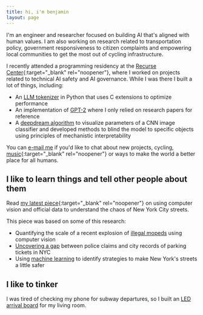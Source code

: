 ```yaml
---
title: hi, i'm benjamin
layout: page
---
```


I'm an engineer and researcher focused on building AI that's aligned with human values. I am also working on research related to transportation policy, government responsiveness to citizen complaints and empowering local communities to get the most out of cycling infrastructure.

I recently attended a programming residency at the [Recurse Center](https://www.recurse.com){:target="_blank" rel="noopener"}, where I worked on projects related to technical AI safety and AI governance. While I was there I built a lot of things, including:

- An [LLM tokenizer](/posts/bytephase.md) in Python that uses C extensions to optimize performance
- An implementation of [GPT-2](https://github.com/benarnav/gpt2) where I only relied on research papers for reference
- A [deepdream algorithm](/posts/dream_mech_interp.md) to visualize parameters of a CNN image classifier and developed methods to blind the model to specific objects using principles of mechanistic interpretability

You can [e-mail me](mailto:contact_arnav.darkened639@8alias.com) if you'd like to chat about
new projects, cycling, [music](https://www.youtube.com/watch?v=OKgYJnBCjXk){:target="_blank" rel="noopener"} or ways to make the world a better place for all humans.

## I like to learn things and tell other people about them
Read [my latest piece](https://www.vitalcitynyc.org/articles/the-lawless-state-of-new-yorks-streets){:target="_blank" rel="noopener"} on using computer vision and official data to understand the chaos of New York City streets.

This piece was based on some of this research:
- Quantifying the scale of a recent explosion of [illegal mopeds](posts/moped_detector.md) using computer vision
- [Uncovering a gap](posts/nyc_311.md) between police claims and city records of parking tickets in NYC
- Using [machine learning](posts/nyc_trafficML.md) to identify strategies to make New York's streets a little safer

## I like to tinker
I was tired of checking my phone for subway departures, so I built an [LED arrival board](posts/arrivals_rgb_display.md) for my living room.

